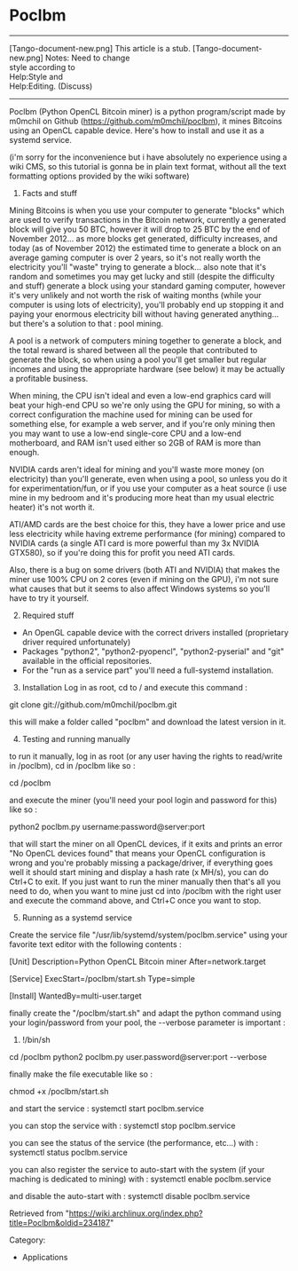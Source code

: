Poclbm
======

  ------------------------ ------------------------ ------------------------
  [Tango-document-new.png] This article is a stub.  [Tango-document-new.png]
                           Notes: Need to change    
                           style according to       
                           Help:Style and           
                           Help:Editing. (Discuss)  
  ------------------------ ------------------------ ------------------------

Poclbm (Python OpenCL Bitcoin miner) is a python program/script made by
m0mchil on Github (https://github.com/m0mchil/poclbm), it mines Bitcoins
using an OpenCL capable device. Here's how to install and use it as a
systemd service.

(i'm sorry for the inconvenience but i have absolutely no experience
using a wiki CMS, so this tutorial is gonna be in plain text format,
without all the text formatting options provided by the wiki software)

1. Facts and stuff

Mining Bitcoins is when you use your computer to generate "blocks" which
are used to verify transactions in the Bitcoin network, currently a
generated block will give you 50 BTC, however it will drop to 25 BTC by
the end of November 2012... as more blocks get generated, difficulty
increases, and today (as of November 2012) the estimated time to
generate a block on an average gaming computer is over 2 years, so it's
not really worth the electricity you'll "waste" trying to generate a
block... also note that it's random and sometimes you may get lucky and
still (despite the difficulty and stuff) generate a block using your
standard gaming computer, however it's very unlikely and not worth the
risk of waiting months (while your computer is using lots of
electricity), you'll probably end up stopping it and paying your
enormous electricity bill without having generated anything... but
there's a solution to that : pool mining.

A pool is a network of computers mining together to generate a block,
and the total reward is shared between all the people that contributed
to generate the block, so when using a pool you'll get smaller but
regular incomes and using the appropriate hardware (see below) it may be
actually a profitable business.

When mining, the CPU isn't ideal and even a low-end graphics card will
beat your high-end CPU so we're only using the GPU for mining, so with a
correct configuration the machine used for mining can be used for
something else, for example a web server, and if you're only mining then
you may want to use a low-end single-core CPU and a low-end motherboard,
and RAM isn't used either so 2GB of RAM is more than enough.

NVIDIA cards aren't ideal for mining and you'll waste more money (on
electricity) than you'll generate, even when using a pool, so unless you
do it for experimentation/fun, or if you use your computer as a heat
source (i use mine in my bedroom and it's producing more heat than my
usual electric heater) it's not worth it.

ATI/AMD cards are the best choice for this, they have a lower price and
use less electricity while having extreme performance (for mining)
compared to NVIDIA cards (a single ATI card is more powerful than my 3x
NVIDIA GTX580), so if you're doing this for profit you need ATI cards.

Also, there is a bug on some drivers (both ATI and NVIDIA) that makes
the miner use 100% CPU on 2 cores (even if mining on the GPU), i'm not
sure what causes that but it seems to also affect Windows systems so
you'll have to try it yourself.

2. Required stuff

-   An OpenGL capable device with the correct drivers installed
    (proprietary driver required unfortunately)
-   Packages "python2", "python2-pyopencl", "python2-pyserial" and "git"
    available in the official repositories.
-   For the "run as a service part" you'll need a full-systemd
    installation.

3. Installation Log in as root, cd to / and execute this command :

git clone git://github.com/m0mchil/poclbm.git

this will make a folder called "poclbm" and download the latest version
in it.

4. Testing and running manually

to run it manually, log in as root (or any user having the rights to
read/write in /poclbm), cd in /poclbm like so :

cd /poclbm

and execute the miner (you'll need your pool login and password for
this) like so :

python2 poclbm.py username:password@server:port

that will start the miner on all OpenCL devices, if it exits and prints
an error "No OpenCL devices found" that means your OpenCL configuration
is wrong and you're probably missing a package/driver, if everything
goes well it should start mining and display a hash rate (x MH/s), you
can do Ctrl+C to exit. If you just want to run the miner manually then
that's all you need to do, when you want to mine just cd into /poclbm
with the right user and execute the command above, and Ctrl+C once you
want to stop.

5. Running as a systemd service

Create the service file "/usr/lib/systemd/system/poclbm.service" using
your favorite text editor with the following contents :

[Unit] Description=Python OpenCL Bitcoin miner After=network.target

[Service] ExecStart=/poclbm/start.sh Type=simple

[Install] WantedBy=multi-user.target

  
 finally create the "/poclbm/start.sh" and adapt the python command
using your login/password from your pool, the --verbose parameter is
important :

1.  !/bin/sh

cd /poclbm python2 poclbm.py user.password@server:port --verbose

finally make the file executable like so :

chmod +x /poclbm/start.sh

and start the service : systemctl start poclbm.service

you can stop the service with : systemctl stop poclbm.service

you can see the status of the service (the performance, etc...) with :
systemctl status poclbm.service

you can also register the service to auto-start with the system (if your
maching is dedicated to mining) with : systemctl enable poclbm.service

and disable the auto-start with : systemctl disable poclbm.service

Retrieved from
"https://wiki.archlinux.org/index.php?title=Poclbm&oldid=234187"

Category:

-   Applications
